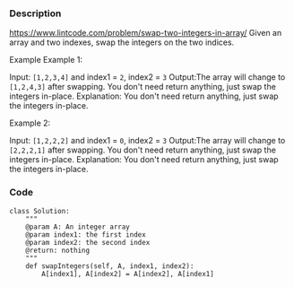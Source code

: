### Description
https://www.lintcode.com/problem/swap-two-integers-in-array/
Given an array and two indexes, swap the integers on the two indices.

Example
Example 1:

Input: `[1,2,3,4]` and index1 = `2`, index2 = `3`
Output:The array will change to `[1,2,4,3]` after swapping. You don't need return anything, just swap the integers in-place.
Explanation: You don't need return anything, just swap the integers in-place.

Example 2:

Input: `[1,2,2,2]` and index1 = `0`, index2 = `3`
Output:The array will change to `[2,2,2,1]` after swapping. You don't need return anything, just swap the integers in-place.
Explanation: You don't need return anything, just swap the integers in-place.

### Code
```
class Solution:
    """
    @param A: An integer array
    @param index1: the first index
    @param index2: the second index
    @return: nothing
    """
    def swapIntegers(self, A, index1, index2):
        A[index1], A[index2] = A[index2], A[index1]
```
